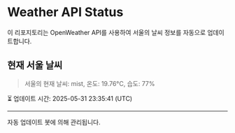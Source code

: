 
# Weather API Status

이 리포지토리는 OpenWeather API를 사용하여 서울의 날씨 정보를 자동으로 업데이트합니다.

## 현재 서울 날씨
> 서울의 현재 날씨: mist, 온도: 19.76°C, 습도: 77%

⏳ 업데이트 시간: 2025-05-31 23:35:41 (UTC)

---
자동 업데이트 봇에 의해 관리됩니다.
